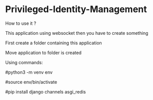 # Privileged-Identity-Management


How to use it ?

This application using websocket then you have to create something

First create a folder containing this application

Move application to folder is created

Using commands:

#python3 -m venv env

#source env/bin/activate

#pip install django channels asgi_redis